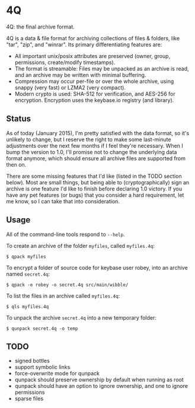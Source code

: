 # 4Q

4Q: the final archive format.

4Q is a data & file format for archiving collections of files & folders, like "tar", "zip", and "winrar". Its primary differentiating features are:

- All important unix/posix attributes are preserved (owner, group, permissions, create/modify timestamps).
- The format is streamable: Files may be unpacked as an archive is read, and an archive may be written with minimal buffering.
- Compression may occur per-file or over the whole archive, using snappy (very fast) or LZMA2 (very compact).
- Modern crypto is used: SHA-512 for verification, and AES-256 for encryption. Encryption uses the keybase.io registry (and library).

## Status

As of today (January 2015), I'm pretty satisfied with the data format, so it's unlikely to change, but I reserve the right to make some last-minute adjustments over the next few months if I feel they're necessary. When I bump the version to 1.0, I'll promise not to change the underlying data format anymore, which should ensure all archive files are supported from then on.

There are some missing features that I'd like (listed in the TODO section below). Most are small things, but being able to (cryptographically) sign an archive is one feature I'd like to finish before declaring 1.0 victory. If you have any pet features (or bugs) that you consider a hard requirement, let me know, so I can take that into consideration.

## Usage

All of the command-line tools respond to `--help`.

To create an archive of the folder `myfiles`, called `myfiles.4q`:

    $ qpack myfiles

To encrypt a folder of source code for keybase user robey, into an archive named `secret.4q`:

    $ qpack -e robey -o secret.4q src/main/wibble/

To list the files in an archive called `myfiles.4q`:

    $ qls myfiles.4q

To unpack the archive `secret.4q` into a new temporary folder:

    $ qunpack secret.4q -o temp

## TODO

- signed bottles
- support symbolic links
- force-overwrite mode for qunpack
- qunpack should preserve ownership by default when running as root
- qunpack should have an option to ignore ownership, and one to ignore permissions
- sparse files
